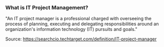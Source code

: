 ### What is IT Project Management?

"An IT project manager is a professional charged with overseeing the process of planning, executing and delegating responsibilities around an organization's information technology (IT) pursuits and goals."

Source: https://searchcio.techtarget.com/definition/IT-project-manager
